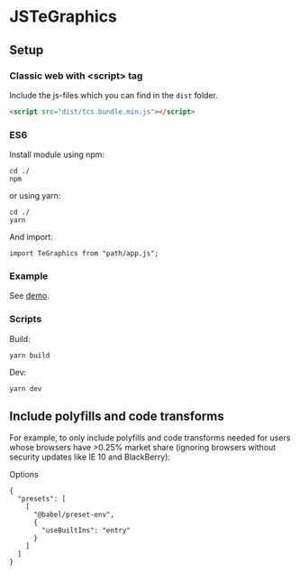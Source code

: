# JSTeGraphics

## Setup

### Classic web with \<script\> tag

Include the js-files which you can find in the `dist` folder.

```html
<script src="dist/tcs.bundle.min.js"></script>
```

### ES6
Install module using npm:

```
cd ./
npm
```

or using yarn:

```
cd ./
yarn
```

And import:

```import TeGraphics from "path/app.js";```

### Example
See [demo](http://darkridder.github.io/js-te-graphics/example/).

### Scripts

Build:

```yarn build```

Dev:

```yarn dev```

## Include polyfills and code transforms
For example, to only include polyfills and code transforms needed for users whose browsers have >0.25% market share (ignoring browsers without security updates like IE 10 and BlackBerry):

Options

```
{
  "presets": [
    [
      "@babel/preset-env",
      {
        "useBuiltIns": "entry"
      }
    ]
  ]
}
```
